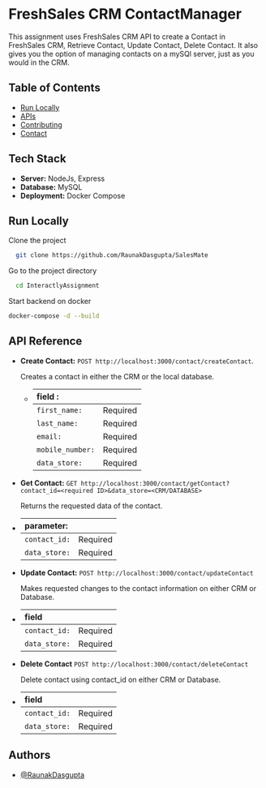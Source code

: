 ﻿# FreshSales CRM ContactManager

This assignment uses FreshSales CRM API to create a Contact in FreshSales CRM, Retrieve Contact, Update Contact, Delete Contact.
It also gives you the option of managing contacts on a mySQl server, just as you would in the CRM.

## Table of Contents

- [Run Locally](#Run-Locally)
- [APIs](#apis)
- [Contributing](#contributing)
- [Contact](#contact)

## Tech Stack

- **Server:** NodeJs, Express
- **Database:** MySQL
- **Deployment:** Docker Compose

## Run Locally

Clone the project

```bash
  git clone https://github.com/RaunakDasgupta/SalesMate
```

Go to the project directory

```bash
  cd InteractlyAssignment
```

Start backend on docker

```bash
docker-compose -d --build
```

## API Reference

- **Create Contact:** `POST http://localhost:3000/contact/createContact`.

  Creates a contact in either the CRM or the local database.

  - | field :          |          |
    | :--------------- | :------- |
    | `first_name:`    | Required |
    | `last_name:`     | Required |
    | `email:`         | Required |
    | `mobile_number:` | Required |
    | `data_store:`    | Required |

- **Get Contact:** `GET http://localhost:3000/contact/getContact?contact_id=<required ID>&data_store=<CRM/DATABASE>`

  Returns the requested data of the contact.

- | parameter:    |          |
  | :------------ | :------- |
  | `contact_id:` | Required |
  | `data_store:` | Required |

- **Update Contact:** `POST http://localhost:3000/contact/updateContact`

  Makes requested changes to the contact information on either CRM or Database.

- | field         |          |
  | :------------ | :------- |
  | `contact_id:` | Required |
  | `data_store:` | Required |

- **Delete Contact** `POST http://localhost:3000/contact/deleteContact`

  Delete contact using contact_id on either CRM or Database.

- | field         |          |
  | :------------ | :------- |
  | `contact_id:` | Required |
  | `data_store:` | Required |

## Authors

- [@RaunakDasgupta](https://www.github.com/RaunakDasgupta)
